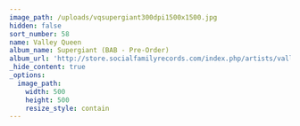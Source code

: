 ```yaml
---
image_path: /uploads/vqsupergiant300dpi1500x1500.jpg
hidden: false
sort_number: 58
name: Valley Queen
album_name: Supergiant (BAB - Pre-Order)
album_url: 'http://store.socialfamilyrecords.com/index.php/artists/valleyqueen.html'
_hide_content: true
_options:
  image_path:
    width: 500
    height: 500
    resize_style: contain
---
```


